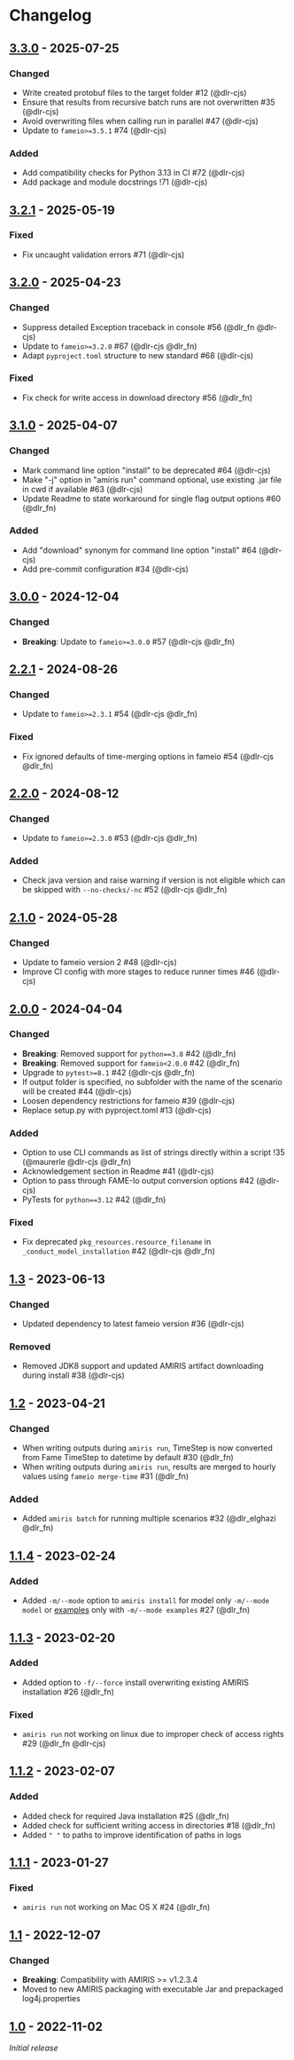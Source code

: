 <!-- SPDX-FileCopyrightText: 2025 German Aerospace Center <amiris@dlr.de>

SPDX-License-Identifier: CC0-1.0 -->

# Changelog
## [3.3.0](https://gitlab.com/dlr-ve/esy/amiris/amiris-py/-/tags/v3.3.0) - 2025-07-25
### Changed
- Write created protobuf files to the target folder #12 (@dlr-cjs)
- Ensure that results from recursive batch runs are not overwritten #35 (@dlr-cjs)
- Avoid overwriting files when calling run in parallel #47 (@dlr-cjs)
- Update to `fameio>=3.5.1` #74 (@dlr-cjs)

### Added
- Add compatibility checks for Python 3.13 in CI #72 (@dlr-cjs)
- Add package and module docstrings !71 (@dlr-cjs)

## [3.2.1](https://gitlab.com/dlr-ve/esy/amiris/amiris-py/-/tags/v3.2.1) - 2025-05-19
### Fixed
- Fix uncaught validation errors #71 (@dlr-cjs)

## [3.2.0](https://gitlab.com/dlr-ve/esy/amiris/amiris-py/-/tags/v3.2.0) - 2025-04-23
### Changed
- Suppress detailed Exception traceback in console #56 (@dlr_fn @dlr-cjs)
- Update to `fameio>=3.2.0` #67 (@dlr-cjs @dlr_fn)
- Adapt `pyproject.toml` structure to new standard #68 (@dlr-cjs)

### Fixed
- Fix check for write access in download directory #56 (@dlr_fn)

## [3.1.0](https://gitlab.com/dlr-ve/esy/amiris/amiris-py/-/tags/v3.1.0) - 2025-04-07
### Changed
- Mark command line option "install" to be deprecated #64 (@dlr-cjs)
- Make "-j" option in "amiris run" command optional, use existing .jar file in cwd if available #63 (@dlr-cjs)
- Update Readme to state workaround for single flag output options #60 (@dlr_fn)

### Added
- Add "download" synonym for command line option "install" #64 (@dlr-cjs)
- Add pre-commit configuration #34 (@dlr-cjs)

## [3.0.0](https://gitlab.com/dlr-ve/esy/amiris/amiris-py/-/tags/v3.0.0) - 2024-12-04
### Changed
- **Breaking**: Update to `fameio>=3.0.0` #57 (@dlr-cjs @dlr_fn)

## [2.2.1](https://gitlab.com/dlr-ve/esy/amiris/amiris-py/-/tags/v2.2.1) - 2024-08-26
### Changed
- Update to `fameio>=2.3.1` #54 (@dlr-cjs @dlr_fn)

### Fixed
- Fix ignored defaults of time-merging options in fameio #54 (@dlr-cjs @dlr_fn)

## [2.2.0](https://gitlab.com/dlr-ve/esy/amiris/amiris-py/-/tags/v2.2.0) - 2024-08-12
### Changed
- Update to `fameio>=2.3.0` #53 (@dlr-cjs @dlr_fn)

### Added
- Check java version and raise warning if version is not eligible which can be skipped with `--no-checks/-nc` #52 (@dlr-cjs @dlr_fn)

## [2.1.0](https://gitlab.com/dlr-ve/esy/amiris/amiris-py/-/tags/v2.1.0) - 2024-05-28
### Changed
- Update to fameio version 2 #48 (@dlr-cjs)
- Improve CI config with more stages to reduce runner times #46 (@dlr-cjs)

## [2.0.0](https://gitlab.com/dlr-ve/esy/amiris/amiris-py/-/tags/v2.0.0) - 2024-04-04
### Changed
- **Breaking**: Removed support for `python==3.8` #42 (@dlr_fn)
- **Breaking**: Removed support for `fameio<2.0.0` #42 (@dlr_fn)
- Upgrade to `pytest>=8.1` #42 (@dlr-cjs @dlr_fn)
- If output folder is specified, no subfolder with the name of the scenario will be created #44 (@dlr-cjs)
- Loosen dependency restrictions for fameio #39 (@dlr-cjs)
- Replace setup.py with pyproject.toml #13 (@dlr-cjs)

### Added
- Option to use CLI commands as list of strings directly within a script !35 (@maurerle @dlr-cjs @dlr_fn)
- Acknowledgement section in Readme #41 (@dlr-cjs)
- Option to pass through FAME-Io output conversion options #42 (@dlr-cjs)
- PyTests for `python==3.12` #42 (@dlr_fn)

### Fixed
- Fix deprecated `pkg_resources.resource_filename` in `_conduct_model_installation` #42 (@dlr-cjs @dlr_fn)

## [1.3](https://gitlab.com/dlr-ve/esy/amiris/amiris-py/-/tags/v1.3) - 2023-06-13
### Changed
- Updated dependency to latest fameio version #36 (@dlr-cjs)

### Removed
- Removed JDK8 support and updated AMIRIS artifact downloading during install #38 (@dlr-cjs)

## [1.2](https://gitlab.com/dlr-ve/esy/amiris/amiris-py/-/tags/v1.2) - 2023-04-21
### Changed
- When writing outputs during `amiris run`, TimeStep is now converted from Fame TimeStep to datetime by default #30
  (@dlr_fn)
- When writing outputs during `amiris run`, results are merged to hourly values using `fameio merge-time` #31 (@dlr_fn)

### Added
- Added `amiris batch` for running multiple scenarios #32 (@dlr_elghazi @dlr_fn)

## [1.1.4](https://gitlab.com/dlr-ve/esy/amiris/amiris-py/-/tags/v1.1.4) - 2023-02-24
### Added
- Added `-m/--mode` option to `amiris install` for model only `-m/--mode model`
  or [examples](https://gitlab.com/dlr-ve/esy/amiris/examples) only with `-m/--mode examples` #27 (@dlr_fn)

## [1.1.3](https://gitlab.com/dlr-ve/esy/amiris/amiris-py/-/tags/v1.1.3) - 2023-02-20
### Added
- Added option to `-f/--force` install overwriting existing AMIRIS installation #26 (@dlr_fn)

### Fixed
- `amiris run` not working on linux due to improper check of access rights #29 (@dlr_fn @dlr-cjs)

## [1.1.2](https://gitlab.com/dlr-ve/esy/amiris/amiris-py/-/tags/v1.1.2) - 2023-02-07
### Added
- Added check for required Java installation #25 (@dlr_fn)
- Added check for sufficient writing access in directories #18 (@dlr_fn)
- Added `" "` to paths to improve identification of paths in logs

## [1.1.1](https://gitlab.com/dlr-ve/esy/amiris/amiris-py/-/tags/v1.1.1) - 2023-01-27
### Fixed
- `amiris run` not working on Mac OS X #24 (@dlr_fn)

## [1.1](https://gitlab.com/dlr-ve/esy/amiris/amiris-py/-/tags/v1.1) - 2022-12-07
### Changed
- **Breaking**: Compatibility with AMIRIS >= v1.2.3.4
- Moved to new AMIRIS packaging with executable Jar and prepackaged log4j.properties

## [1.0](https://gitlab.com/dlr-ve/esy/amiris/amiris-py/-/tags/v1.0) - 2022-11-02
_Initial release_
